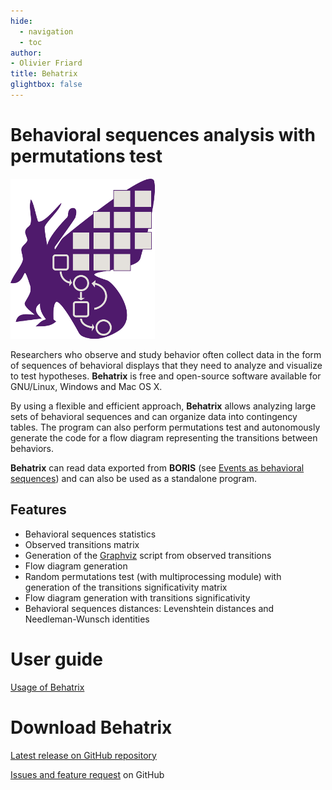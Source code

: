 ```yaml
---
hide:
  - navigation
  - toc
author:
- Olivier Friard
title: Behatrix
glightbox: false
---
```



# Behavioral sequences analysis with permutations test

![Behatrix logo](images/logo_behatrix.png)


Researchers who observe and study behavior often collect data in the
form of sequences of behavioral displays that they need to analyze and
visualize to test hypotheses. **Behatrix** is free and open-source
software available for GNU/Linux, Windows and Mac OS X.

By using a flexible and efficient approach, **Behatrix** allows
analyzing large sets of behavioral sequences and can organize data into
contingency tables. The program can also perform permutations test and
autonomously generate the code for a flow diagram representing the
transitions between behaviors.

**Behatrix** can read data exported from **BORIS**
(see [Events as behavioral sequences](http://www.boris.unito.it/user_guide/export_events/#export-events-as-behavioral-sequences))
and can also be used as a standalone program.

## Features

-   Behavioral sequences statistics
-   Observed transitions matrix
-   Generation of the [Graphviz](https://graphviz.org/) script from
    observed transitions
-   Flow diagram generation
-   Random permutations test (with multiprocessing module) with
    generation of the transitions significativity matrix
-   Flow diagram generation with transitions significativity
-   Behavioral sequences distances: Levenshtein distances and
    Needleman-Wunsch identities


# User guide

[Usage of Behatrix](https://github.com/olivierfriard/behatrix/blob/master/README.rst)

# Download Behatrix


[Latest release on GitHub repository](https://github.com/olivierfriard/behatrix/releases/latest)

[Issues and feature request](https://github.com/olivierfriard/behatrix/issues) on GitHub
